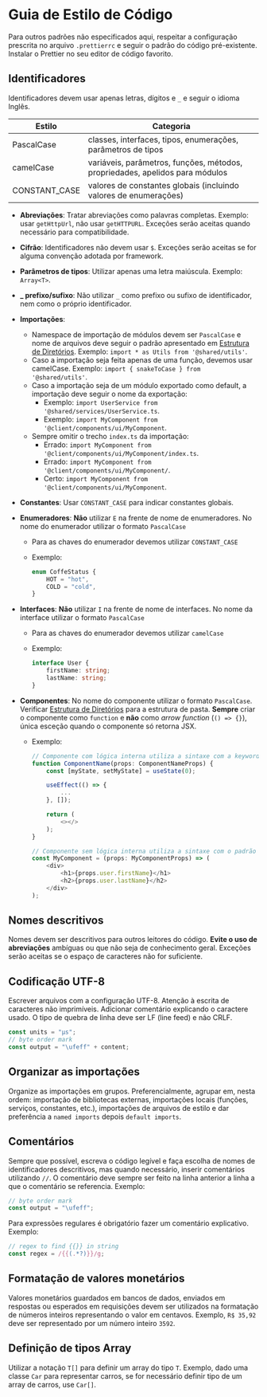 # Guia de Estilo de Código

Para outros padrões não especificados aqui, respeitar a configuração prescrita no arquivo `.prettierrc` e seguir o padrão do código pré-existente. Instalar o Prettier no seu editor de código favorito.

## Identificadores

Identificadores devem usar apenas letras, dígitos e `_` e seguir o idioma Inglês.

| Estilo        | Categoria                                                                    |
| ------------- | ---------------------------------------------------------------------------- |
| PascalCase    | classes, interfaces, tipos, enumerações, parâmetros de tipos                 |
| camelCase     | variáveis, parâmetros, funções, métodos, propriedades, apelidos para módulos |
| CONSTANT_CASE | valores de constantes globais (incluindo valores de enumerações)             |

-   **Abreviações**: Tratar abreviações como palavras completas. Exemplo: usar `getHttpUrl`, não usar `getHTTPURL`. Exceções serão aceitas quando necessário para compatibilidade.
-   **Cifrão**: Identificadores não devem usar `$`. Exceções serão aceitas se for alguma convenção adotada por framework.
-   **Parâmetros de tipos**: Utilizar apenas uma letra maiúscula. Exemplo: `Array<T>`.
-   **\_ prefixo/sufixo**: Não utilizar `_` como prefixo ou sufixo de identificador, nem como o próprio identificador.
-   **Importações**:
    -   Namespace de importação de módulos devem ser `PascalCase` e nome de arquivos deve seguir o padrão apresentado em [Estrutura de Diretórios](./ESTRUTURA_DIRETORIOS.md). Exemplo: `import * as Utils from '@shared/utils'`.
    -   Caso a importação seja feita apenas de uma função, devemos usar camelCase. Exemplo: `import { snakeToCase } from '@shared/utils'`.
    -   Caso a importação seja de um módulo exportado como default, a importação deve seguir o nome da exportação:
        -   Exemplo: `import UserService from '@shared/services/UserService.ts`.
        -   Exemplo: `import MyComponent from '@client/components/ui/MyComponent`.
    -   Sempre omitir o trecho `index.ts` da importação:
        -   Errado: `import MyComponent from '@client/components/ui/MyComponent/index.ts`.
        -   Errado: `import MyComponent from '@client/components/ui/MyComponent/`.
        -   Certo: `import MyComponent from '@client/components/ui/MyComponent`.
-   **Constantes**: Usar `CONSTANT_CASE` para indicar constantes globais.
-   **Enumeradores**: **Não** utilizar `E` na frente de nome de enumeradores. No nome do enumerador utilizar o formato `PascalCase`

    -   Para as chaves do enumerador devemos utilizar `CONSTANT_CASE`
    -   Exemplo:

        ```ts
        enum CoffeStatus {
            HOT = "hot",
            COLD = "cold",
        }
        ```

-   **Interfaces**: **Não** utilizar `I` na frente de nome de interfaces. No nome da interface utilizar o formato `PascalCase`

    -   Para as chaves do enumerador devemos utilizar `camelCase`
    -   Exemplo:

        ```ts
        interface User {
            firstName: string;
            lastName: string;
        }
        ```

-   **Componentes**: No nome do componente utilizar o formato `PascalCase`. Verificar [Estrutura de Diretórios](./ESTRUTURA_DIRETORIOS.md) para a estrutura de pasta. **Sempre** criar o componente como `function` e **não** como _arrow function_ (`() => {}`), única esceção quando o componente só retorna JSX.

    -   Exemplo:

        ```ts
        // Componente com lógica interna utiliza a sintaxe com a keyword function
        function ComponentName(props: ComponentNameProps) {
            const [myState, setMyState] = useState(0);

            useEffect(() => {
                ...
            }, []);

            return (
                <></>
            );
        }
        ```

        ```ts
        // Componente sem lógica interna utiliza a sintaxe com o padrão de arrow function
        const MyComponent = (props: MyComponentProps) => (
            <div>
                <h1>{props.user.firstName}</h1>
                <h2>{props.user.lastName}</h2>
            </div>
        );
        ```

## Nomes descritivos

Nomes devem ser descritivos para outros leitores do código. **Evite o uso de abreviações** ambíguas ou que não seja de conhecimento geral. Exceções serão aceitas se o espaço de caracteres não for suficiente.

## Codificação UTF-8

Escrever arquivos com a configuração UTF-8. Atenção à escrita de caracteres não imprimíveis. Adicionar comentário explicando o caractere usado. O tipo de quebra de linha deve ser LF (line feed) e não CRLF.

```ts
const units = "μs";
// byte order mark
const output = "\ufeff" + content;
```

## Organizar as importações

Organize as importações em grupos. Preferencialmente, agrupar em, nesta ordem: importação de bibliotecas externas, importações locais (funções, serviços, constantes, etc.), importações de arquivos de estilo e dar preferência a `named imports` depois `default imports`.

## Comentários

Sempre que possível, escreva o código legível e faça escolha de nomes de identificadores descritivos, mas quando necessário, inserir comentários utilizando `//`. O comentário deve sempre ser feito na linha anterior a linha a que o comentário se referencia. Exemplo:

```ts
// byte order mark
const output = "\ufeff";
```

Para expressões regulares é obrigatório fazer um comentário explicativo. Exemplo:

```ts
// regex to find {{}} in string
const regex = /{{(.*?)}}/g;
```

## Formatação de valores monetários

Valores monetários guardados em bancos de dados, enviados em respostas ou esperados em requisições devem ser utilizados na formatação de números inteiros representando o valor em centavos. Exemplo, `R$ 35,92` deve ser representado por um número inteiro `3592`.

## Definição de tipos Array

Utilizar a notação `T[]` para definir um array do tipo `T`. Exemplo, dado uma classe `Car` para representar carros, se for necessário definir tipo de um array de carros, use `Car[]`.
